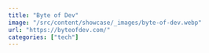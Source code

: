 ```yaml
---
title: "Byte of Dev"
image: "/src/content/showcase/_images/byte-of-dev.webp"
url: "https://byteofdev.com/"
categories: ["tech"]
---
```

